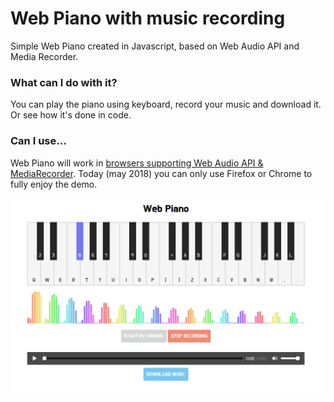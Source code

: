 # Web Piano with music recording
Simple Web Piano created in Javascript, based on Web Audio API and Media Recorder.

### What can I do with it?
You can play the piano using keyboard, record your music and download it. Or see how it's done in code.

### Can I use...
Web Piano will work in [browsers supporting Web Audio API & MediaRecorder](https://caniuse.com/#search=MediaRecorder).
Today (may 2018) you can only use Firefox or Chrome to fully enjoy the demo.

![Screenshot](/piano.png)
